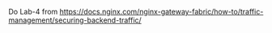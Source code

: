 Do Lab-4 from https://docs.nginx.com/nginx-gateway-fabric/how-to/traffic-management/securing-backend-traffic/